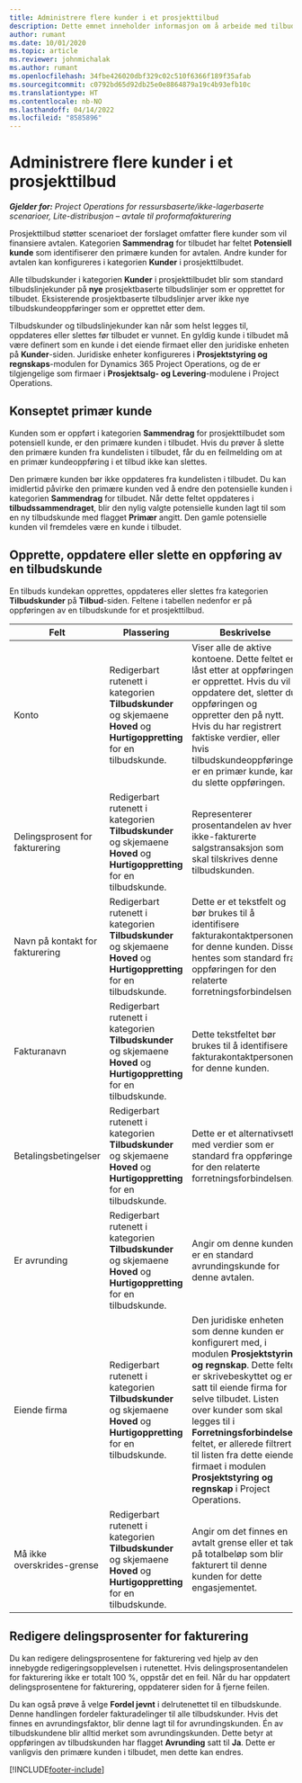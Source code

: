 ```yaml
---
title: Administrere flere kunder i et prosjekttilbud
description: Dette emnet inneholder informasjon om å arbeide med tilbud som involverer flere kunder som vil finansiere prosjektet.
author: rumant
ms.date: 10/01/2020
ms.topic: article
ms.reviewer: johnmichalak
ms.author: rumant
ms.openlocfilehash: 34fbe426020dbf329c02c510f6366f189f35afab
ms.sourcegitcommit: c0792bd65d92db25e0e8864879a19c4b93efb10c
ms.translationtype: HT
ms.contentlocale: nb-NO
ms.lasthandoff: 04/14/2022
ms.locfileid: "8585896"
---
```

# <a name="manage-multiple-customers-on-a-project-quote"></a>Administrere flere kunder i et prosjekttilbud

_**Gjelder for:** Project Operations for ressursbaserte/ikke-lagerbaserte scenarioer, Lite-distribusjon – avtale til proformafakturering_

Prosjekttilbud støtter scenarioet der forslaget omfatter flere kunder som vil finansiere avtalen. Kategorien **Sammendrag** for tilbudet har feltet **Potensiell kunde** som identifiserer den primære kunden for avtalen. Andre kunder for avtalen kan konfigureres i kategorien **Kunder** i prosjekttilbudet.

Alle tilbudskunder i kategorien **Kunder** i prosjekttilbudet blir som standard tilbudslinjekunder på **nye** prosjektbaserte tilbudslinjer som er opprettet for tilbudet. Eksisterende prosjektbaserte tilbudslinjer arver ikke nye tilbudskundeoppføringer som er opprettet etter dem.

Tilbudskunder og tilbudslinjekunder kan når som helst legges til, oppdateres eller slettes før tilbudet er vunnet. En gyldig kunde i tilbudet må være definert som en kunde i det eiende firmaet eller den juridiske enheten på **Kunder**-siden. Juridiske enheter konfigureres i **Prosjektstyring og regnskaps**-modulen for Dynamics 365 Project Operations, og de er tilgjengelige som firmaer i **Prosjektsalg- og Levering**-modulene i Project Operations.

## <a name="concept-of-a-primary-customer"></a>Konseptet primær kunde

Kunden som er oppført i kategorien **Sammendrag** for prosjekttilbudet som potensiell kunde, er den primære kunden i tilbudet. Hvis du prøver å slette den primære kunden fra kundelisten i tilbudet, får du en feilmelding om at en primær kundeoppføring i et tilbud ikke kan slettes.

Den primære kunden bør ikke oppdateres fra kundelisten i tilbudet. Du kan imidlertid påvirke den primære kunden ved å endre den potensielle kunden i kategorien **Sammendrag** for tilbudet. Når dette feltet oppdateres i **tilbudssammendraget**, blir den nylig valgte potensielle kunden lagt til som en ny tilbudskunde med flagget **Primær** angitt. Den gamle potensielle kunden vil fremdeles være en kunde i tilbudet.

## <a name="create-update-or-delete-a-quote-customer-record"></a>Opprette, oppdatere eller slette en oppføring av en tilbudskunde

En tilbuds kundekan opprettes, oppdateres eller slettes fra kategorien **Tilbudskunder** på **Tilbud**-siden. Feltene i tabellen nedenfor er på oppføringen av en tilbudskunde for et prosjekttilbud.

| **Felt** | **Plassering** | **Beskrivelse** | **Nedstrøms påvirkning** |
| --- | --- | --- | --- |
| Konto | Redigerbart rutenett i kategorien **Tilbudskunder** og skjemaene **Hoved** og **Hurtigoppretting** for en tilbudskunde. | Viser alle de aktive kontoene. Dette feltet er låst etter at oppføringen er opprettet. Hvis du vil oppdatere det, sletter du oppføringen og oppretter den på nytt. Hvis du har registrert faktiske verdier, eller hvis tilbudskundeoppføringen er en primær kunde, kan du slette oppføringen. | Tilbudskunder kopieres over som tilbudslinjekunder når en tilbudslinje opprettes. Tilbudskunder kopieres også over til prosjektkontraktkundene når et tilbud blir vunnet. |
| Delingsprosent for fakturering | Redigerbart rutenett i kategorien **Tilbudskunder** og skjemaene **Hoved** og **Hurtigoppretting** for en tilbudskunde. | Representerer prosentandelen av hver ikke-fakturerte salgstransaksjon som skal tilskrives denne tilbudskunden. | Kopiert over til nye tilbudslinjer som er opprettet, og til prosjektkontraktkunder. |
| Navn på kontakt for fakturering | Redigerbart rutenett i kategorien **Tilbudskunder** og skjemaene **Hoved** og **Hurtigoppretting** for en tilbudskunde. | Dette er et tekstfelt og bør brukes til å identifisere fakturakontaktpersonen for denne kunden. Disse hentes som standard fra oppføringen for den relaterte forretningsforbindelsen | Kopieres til prosjektkontraktkunder når et tilbud blir vunnet og i sin tur til slutt til navnefeltet Faktura til kontrakt på fakturaen som er generert for denne kunden. |
| Fakturanavn | Redigerbart rutenett i kategorien **Tilbudskunder** og skjemaene **Hoved** og **Hurtigoppretting** for en tilbudskunde. | Dette tekstfeltet bør brukes til å identifisere fakturakontaktpersonen for denne kunden. | Kopieres til prosjektkontraktkunden når et tilbud blir vunnet og i sin tur til til slutt til feltet **Faktura til kontraktnavn** på fakturaen som er generert for denne kunden. |
| Betalingsbetingelser | Redigerbart rutenett i kategorien **Tilbudskunder** og skjemaene **Hoved** og **Hurtigoppretting** for en tilbudskunde. | Dette er et alternativsett med verdier som er standard fra oppføringen for den relaterte forretningsforbindelsen. | Kopieres til prosjektkontraktkunden når et tilbud blir vunnet og i sin tur til til slutt til feltet **Faktura til kontraktnavn** på fakturaen som er generert for denne kunden. |
| Er avrunding | Redigerbart rutenett i kategorien **Tilbudskunder** og skjemaene **Hoved** og **Hurtigoppretting** for en tilbudskunde. | Angir om denne kunden er en standard avrundingskunde for denne avtalen. | Kopiert til kundene i prosjektkontrakten når et tilbud er vunnet. |
| Eiende firma | Redigerbart rutenett i kategorien **Tilbudskunder** og skjemaene **Hoved** og **Hurtigoppretting** for en tilbudskunde. | Den juridiske enheten som denne kunden er konfigurert med, i modulen **Prosjektstyring og regnskap**. Dette feltet er skrivebeskyttet og er satt til eiende firma for selve tilbudet. Listen over kunder som skal legges til i **Forretningsforbindelse**-feltet, er allerede filtrert til listen fra dette eiende firmaet i modulen **Prosjektstyring og regnskap** i Project Operations. | Det eiende firmaet tilsvarer konseptet juridisk enhet i modulen **Prosjektstyring og regnskap** i Project Operations. Alle kostnader og inntekter som påløper fra dette prosjektet, blir regnskapsført i hovedboken til det eiende firmaet. |
| Må ikke overskrides-grense | Redigerbart rutenett i kategorien **Tilbudskunder** og skjemaene **Hoved** og **Hurtigoppretting** for en tilbudskunde. | Angir om det finnes en avtalt grense eller et tak på totalbeløp som blir fakturert til denne kunden for dette engasjementet. | Kopiert til kundene i prosjektkontrakten når et tilbud er vunnet. |

## <a name="editing-billing-split-percentages"></a>Redigere delingsprosenter for fakturering

Du kan redigere delingsprosentene for fakturering ved hjelp av den innebygde redigeringsopplevelsen i rutenettet. Hvis delingsprosentandelen for fakturering ikke er totalt 100 %, oppstår det en feil. Når du har oppdatert delingsprosentene for fakturering, oppdaterer siden for å fjerne feilen.

Du kan også prøve å velge **Fordel jevnt** i delrutenettet til en tilbudskunde. Denne handlingen fordeler fakturadelinger til alle tilbudskunder. Hvis det finnes en avrundingsfaktor, blir denne lagt til for avrundingskunden. Én av tilbudskundene blir alltid merket som avrundingskunden. Dette betyr at oppføringen av tilbudskunden har flagget **Avrunding** satt til **Ja**. Dette er vanligvis den primære kunden i tilbudet, men dette kan endres.


[!INCLUDE[footer-include](../includes/footer-banner.md)]